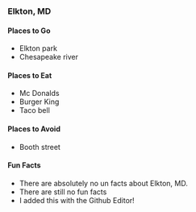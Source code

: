 ### Elkton, MD

#### Places to Go
- Elkton park
- Chesapeake river

#### Places to Eat
- Mc Donalds
- Burger King
- Taco bell

#### Places to Avoid
- Booth street

#### Fun Facts
- There are absolutely no un facts about Elkton, MD.
- There are still no fun facts
- I added this with the Github Editor!
